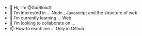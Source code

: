 - 👋 Hi, I’m @GuiBlood1
- 👀 I’m interested in ... Node , Javascript and the structure of web
- 🌱 I’m currently learning ... Web
- 💞️ I’m looking to collaborate on ...
- 📫 How to reach me ... Only in Github

<!---
GuiBlood1/GuiBlood1 is a ✨ special ✨ repository because its `README.md` (this file) appears on your GitHub profile.
You can click the Preview link to take a look at your changes.
--->
